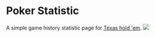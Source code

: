 # Poker Statistic
A simple game history statistic page for [Texas hold 'em](https://en.wikipedia.org/wiki/Texas_hold_%27em).
<img src="https://i.imgur.com/zDPlmwb.png"/>
